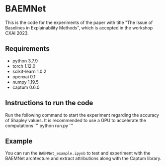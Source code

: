 # BAEMNet


This is the code for the experiments of the paper with title "The Issue of Baselines in Explainability Methods", which is accepted in the workshop CXAI 2023.

## Requirements

* python 3.7.9
* torch 1.12.0
* scikit-learn 1.0.2
* openxai 0.1
* numpy 1.19.5
* captum 0.6.0

## Instructions to run the code

Run the following command to start the experiment regarding the accuracy of Shapley values. It is recommended to use a GPU to accelerate the computations
'''
python run.py
'''


## Example

You can run the `BAEMNet_example.ipynb` to test and experiment with the BAEMNet archtecture and extract attributions along with the Captum library.
